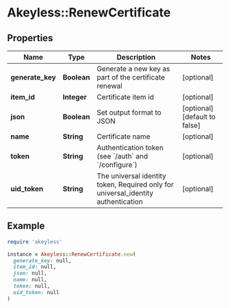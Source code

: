 # Akeyless::RenewCertificate

## Properties

| Name | Type | Description | Notes |
| ---- | ---- | ----------- | ----- |
| **generate_key** | **Boolean** | Generate a new key as part of the certificate renewal | [optional] |
| **item_id** | **Integer** | Certificate item id | [optional] |
| **json** | **Boolean** | Set output format to JSON | [optional][default to false] |
| **name** | **String** | Certificate name | [optional] |
| **token** | **String** | Authentication token (see &#x60;/auth&#x60; and &#x60;/configure&#x60;) | [optional] |
| **uid_token** | **String** | The universal identity token, Required only for universal_identity authentication | [optional] |

## Example

```ruby
require 'akeyless'

instance = Akeyless::RenewCertificate.new(
  generate_key: null,
  item_id: null,
  json: null,
  name: null,
  token: null,
  uid_token: null
)
```


